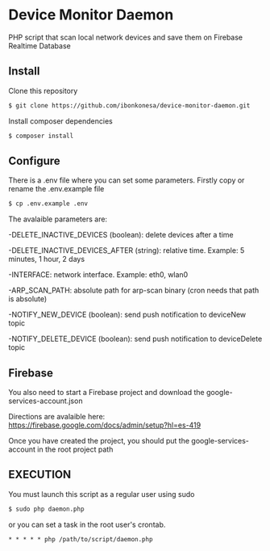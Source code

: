 # Device Monitor Daemon
PHP script that scan local network devices and save them on Firebase Realtime Database

## Install

Clone this repository

```sh
$ git clone https://github.com/ibonkonesa/device-monitor-daemon.git
```

Install composer dependencies

```sh
$ composer install
```

## Configure

There is a .env file where you can set some parameters. Firstly copy or rename the .env.example file

```sh
$ cp .env.example .env
```

The avalaible parameters are:

-DELETE_INACTIVE_DEVICES (boolean): delete devices after a time

-DELETE_INACTIVE_DEVICES_AFTER (string):  relative time. Example: 5 minutes, 1 hour, 2 days

-INTERFACE: network interface. Example: eth0, wlan0

-ARP_SCAN_PATH: absolute path for arp-scan binary (cron needs that path is absolute)

-NOTIFY_NEW_DEVICE (boolean): send push notification to deviceNew topic

-NOTIFY_DELETE_DEVICE (boolean): send push notification to deviceDelete topic

## Firebase

You also need to start a Firebase project and download the google-services-account.json

Directions are avalaible here: https://firebase.google.com/docs/admin/setup?hl=es-419

Once you have created the project, you should put the google-services-account in the root project path

## EXECUTION

You must launch this script as a regular user using sudo

```sh
$ sudo php daemon.php
```
or you can set a task in the root user's crontab.


```
* * * * * php /path/to/script/daemon.php
````





